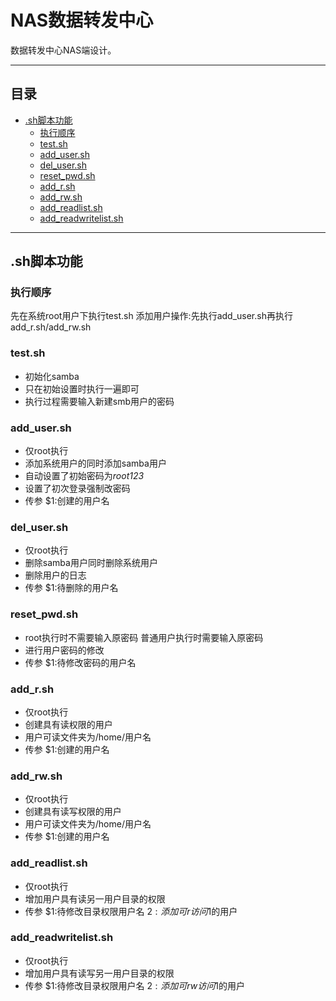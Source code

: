 # NAS数据转发中心   
数据转发中心NAS端设计。

***

## 目录
* [.sh脚本功能](#sh脚本功能)
	* [执行顺序](#执行顺序)
	* [test.sh](#test.sh)
	* [add_user.sh](#add_user.sh)
	* [del_user.sh](#del_user.sh)
	* [reset_pwd.sh](#reset_pwd.sh)
	* [add_r.sh](#add_r.sh)
	* [add_rw.sh](#add_rw.sh)
	* [add_readlist.sh](#add_readlist.sh)
	* [add_readwritelist.sh](#add_readwritelist.sh)

***

.sh脚本功能   
---
### 执行顺序   
先在系统root用户下执行test.sh
添加用户操作:先执行add_user.sh再执行add_r.sh/add_rw.sh


### test.sh   
- 初始化samba   
- 只在初始设置时执行一遍即可   
- 执行过程需要输入新建smb用户的密码

### add_user.sh   
- 仅root执行
- 添加系统用户的同时添加samba用户   
- 自动设置了初始密码为*root123*   
- 设置了初次登录强制改密码  
- 传参 $1:创建的用户名  

### del_user.sh   
- 仅root执行
- 删除samba用户同时删除系统用户   
- 删除用户的日志   
- 传参 $1:待删除的用户名   

### reset_pwd.sh  
- root执行时不需要输入原密码 普通用户执行时需要输入原密码  
- 进行用户密码的修改  
- 传参 $1:待修改密码的用户名  

### add_r.sh  
- 仅root执行
- 创建具有读权限的用户  
- 用户可读文件夹为/home/用户名  
- 传参 $1:创建的用户名  

### add_rw.sh
- 仅root执行
- 创建具有读写权限的用户  
- 用户可读文件夹为/home/用户名  
- 传参 $1:创建的用户名  

### add_readlist.sh  
- 仅root执行  
- 增加用户具有读另一用户目录的权限  
- 传参 $1:待修改目录权限用户名 $2:添加可r访问$1的用户  

### add_readwritelist.sh  
- 仅root执行  
- 增加用户具有读写另一用户目录的权限   
- 传参 $1:待修改目录权限用户名 $2:添加可rw访问$1的用户   
